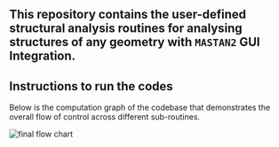 ## This repository contains the user-defined structural analysis routines for analysing structures of any geometry with `MASTAN2` GUI Integration.

## Instructions to run the codes

Below is the computation graph of the codebase that demonstrates the overall flow of control across different sub-routines.

![final flow chart](https://github.com/DevasmitDutta/CEE235A-Advanced-Structural-Analysis-Project/assets/76597282/ffe294da-6341-456f-85e7-d5f4403dba92)
